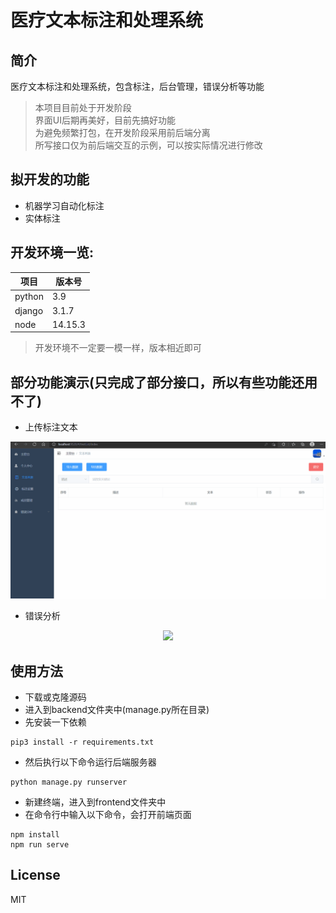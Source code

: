 # 医疗文本标注和处理系统
## 简介
医疗文本标注和处理系统，包含标注，后台管理，错误分析等功能
> 本项目目前处于开发阶段  
> 界面UI后期再美好，目前先搞好功能  
> 为避免频繁打包，在开发阶段采用前后端分离  
> 所写接口仅为前后端交互的示例，可以按实际情况进行修改  
## 拟开发的功能
* 机器学习自动化标注
* 实体标注  

## 开发环境一览:

| 项目 | 版本号 |
| ----| ----|
|python |3.9|
|django|3.1.7|
|node|14.15.3|

> 开发环境不一定要一模一样，版本相近即可    

## 部分功能演示(只完成了部分接口，所以有些功能还用不了)
- 上传标注文本
<p align="center">
  <img width="900" src="image/upload.gif">
</p>

- 错误分析
<p align="center">
  <img width="900" src="image/error_analysis.gif">
</p>

## 使用方法
* 下载或克隆源码
* 进入到backend文件夹中(manage.py所在目录)
* 先安装一下依赖
```
pip3 install -r requirements.txt
```
* 然后执行以下命令运行后端服务器
```
python manage.py runserver
```
* 新建终端，进入到frontend文件夹中
* 在命令行中输入以下命令，会打开前端页面
```
npm install
npm run serve
```

## License  
MIT
